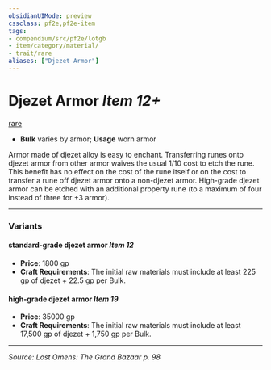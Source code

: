 ```yaml
---
obsidianUIMode: preview
cssclass: pf2e,pf2e-item
tags:
- compendium/src/pf2e/lotgb
- item/category/material/
- trait/rare
aliases: ["Djezet Armor"]
---
```

# Djezet Armor *Item 12+*  
[rare](rules/traits/rare.md "Rare Rarity Trait")  

- **Bulk** varies by armor; **Usage** worn armor

Armor made of djezet alloy is easy to enchant. Transferring runes onto djezet armor from other armor waives the usual 1/10 cost to etch the rune. This benefit has no effect on the cost of the rune itself or on the cost to transfer a rune off djezet armor onto a non-djezet armor. High-grade djezet armor can be etched with an additional property rune (to a maximum of four instead of three for +3 armor).

---

### Variants

#### standard-grade djezet armor *Item 12*

- **Price**: 1800 gp
- **Craft Requirements**: The initial raw materials must include at least 225 gp of djezet + 22.5 gp per Bulk.

#### high-grade djezet armor *Item 19*

- **Price**: 35000 gp
- **Craft Requirements**: The initial raw materials must include at least 17,500 gp of djezet + 1,750 gp per Bulk.

---
*Source: Lost Omens: The Grand Bazaar p. 98*